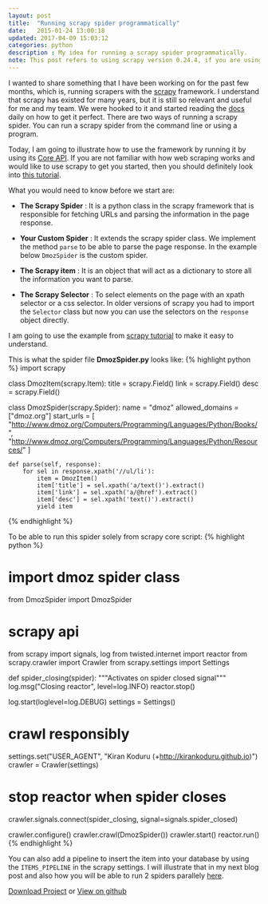 ```yaml
---
layout: post
title:  "Running scrapy spider programmatically"
date:   2015-01-24 13:00:18
updated: 2017-04-09 15:03:12
categories: python
description : My idea for running a scrapy spider programmatically.
note: This post refers to using scrapy version 0.24.4, if you are using a different version of scrapy then refer <a href="https://doc.scrapy.org/en/latest/topics/practices.html#running-multiple-spiders-in-the-same-process">scrapy docs</a> for more info. Also this blog post series received a lot of attention so I created a pip package to make it easy to run your scrapy spiders. Please check the project on <a href="http://github.com/kirankoduru/arachne">github</a>.
---
```

I wanted to share something that I have been working on for the past few months, which is, running scrapers with the [scrapy](http://scrapy.org) framework. I understand that scrapy has existed for many years, but it is still so relevant and useful for me and my team. We were hooked to it and started reading the [docs](http://scrapy.readthedocs.org) daily on how to get it perfect. There are two ways of running a scrapy spider. You can run a scrapy spider from the command line or using a program.

Today, I am going to illustrate how to use the framework by running it by using its [Core API](http://scrapy.readthedocs.org/en/latest/topics/api.html). If you are not familiar with how web scraping works and would like to use scrapy to get you started, then you should definitely look into [this tutorial](http://scrapy.readthedocs.org/en/latest/intro/tutorial.html).

What you would need to know before we start are:

+ __The Scrapy Spider__ : It is a python class in the scrapy framework that is responsible for fetching URLs and parsing the information in the page response.

+ __Your Custom Spider__ : It extends the scrapy spider class. We implement the method `parse` to be able to parse the page response. In the example below `DmozSpider` is the custom spider.

+ __The Scrapy item__ : It is an object that will act as a dictionary to store all the information you want to parse.

+ __The Scrapy Selector__  : To select elements on the page with an xpath selector or a css selector. In older versions of scrapy you had to import the `Selector` class but now you can use the selectors on the `response` object directly.

I am going to use the example from [scrapy tutorial](http://scrapy.readthedocs.org/en/latest/intro/tutorial.html) to make it easy to understand.

This is what the spider file __DmozSpider.py__ looks like:
{% highlight python %}
import scrapy

class DmozItem(scrapy.Item):
    title = scrapy.Field()
    link = scrapy.Field()
    desc = scrapy.Field()

class DmozSpider(scrapy.Spider):
    name = "dmoz"
    allowed_domains = ["dmoz.org"]
    start_urls = [
        "http://www.dmoz.org/Computers/Programming/Languages/Python/Books/",
        "http://www.dmoz.org/Computers/Programming/Languages/Python/Resources/"
    ]

    def parse(self, response):
        for sel in response.xpath('//ul/li'):
            item = DmozItem()
            item['title'] = sel.xpath('a/text()').extract()
            item['link'] = sel.xpath('a/@href').extract()
            item['desc'] = sel.xpath('text()').extract()
            yield item
{% endhighlight %}

To be able to run this spider solely from scrapy core script:
{% highlight python %}
# import dmoz spider class
from DmozSpider import DmozSpider

# scrapy api
from scrapy import signals, log
from twisted.internet import reactor
from scrapy.crawler import Crawler
from scrapy.settings import Settings

def spider_closing(spider):
    """Activates on spider closed signal"""
    log.msg("Closing reactor", level=log.INFO)
    reactor.stop()

log.start(loglevel=log.DEBUG)
settings = Settings()

# crawl responsibly
settings.set("USER_AGENT", "Kiran Koduru (+http://kirankoduru.github.io)")
crawler = Crawler(settings)

# stop reactor when spider closes
crawler.signals.connect(spider_closing, signal=signals.spider_closed)

crawler.configure()
crawler.crawl(DmozSpider())
crawler.start()
reactor.run()
{% endhighlight %}

You can also add a pipeline to insert the item into your database by using the `ITEMS_PIPELINE` in the scrapy settings. I will illustrate that in my next blog post and also how you will be able to run 2 spiders parallely [here](http://kirankoduru.github.io/python/multiple-scrapy-spiders.html).

[Download Project](https://github.com/kirankoduru/scrapy-programmatically/archive/7ae412cfd00968150fcd0aa847949c15df6c8c39.zip) or [View on github](https://github.com/kirankoduru/scrapy-programmatically/tree/7ae412cfd00968150fcd0aa847949c15df6c8c39)
